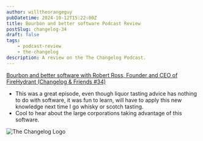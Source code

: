 ```yaml
---
author: willtheorangeguy
pubDatetime: 2024-10-12T15:22:00Z
title: Bourbon and better software Podcast Review
postSlug: changelog-34
draft: false
tags:
    - podcast-review
    - the-changelog
description: A review on the The Changelog Podcast.
---
```


[Bourbon and better software with Robert Ross, Founder and CEO of FireHydrant (Changelog & Friends #34)](https://changelog.com/friends/34)

- This was a great episode, even though liquor tasting advice has nothing to do with software, it was fun to learn, will have to apply this new knowledge next time I go whisky or scotch tasting.
- Cool to hear about the large corporations taking advantage of this software.

![The Changelog Logo](https://is1-ssl.mzstatic.com/image/thumb/Podcasts123/v4/b5/b1/43/b5b14333-7cbe-123d-c444-0204e5d08102/mza_311421542997449775.png/300x300bb.webp)
